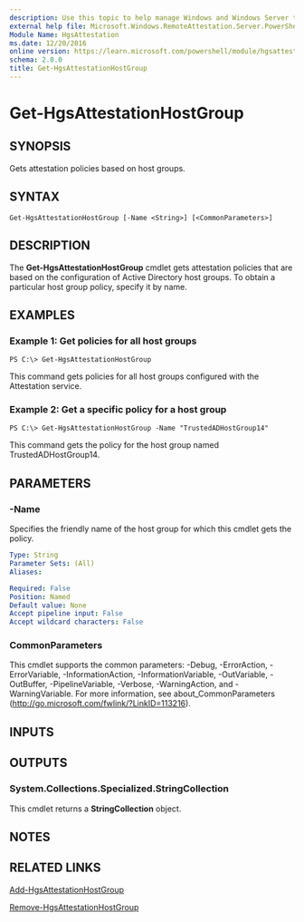 ```yaml
---
description: Use this topic to help manage Windows and Windows Server technologies with Windows PowerShell.
external help file: Microsoft.Windows.RemoteAttestation.Server.PowerShell.dll-Help.xml
Module Name: HgsAttestation
ms.date: 12/20/2016
online version: https://learn.microsoft.com/powershell/module/hgsattestation/get-hgsattestationhostgroup?view=windowsserver2016-ps&wt.mc_id=ps-gethelp
schema: 2.0.0
title: Get-HgsAttestationHostGroup
---
```


# Get-HgsAttestationHostGroup

## SYNOPSIS
Gets attestation policies based on host groups.

## SYNTAX

```
Get-HgsAttestationHostGroup [-Name <String>] [<CommonParameters>]
```

## DESCRIPTION
The **Get-HgsAttestationHostGroup** cmdlet gets attestation policies that are based on the configuration of Active Directory host groups.
To obtain a particular host group policy, specify it by name.

## EXAMPLES

### Example 1: Get policies for all host groups
```
PS C:\> Get-HgsAttestationHostGroup
```

This command gets policies for all host groups configured with the Attestation service.

### Example 2: Get a specific policy for a host group
```
PS C:\> Get-HgsAttestationHostGroup -Name "TrustedADHostGroup14"
```

This command gets the policy for the host group named TrustedADHostGroup14.

## PARAMETERS

### -Name
Specifies the friendly name of the host group for which this cmdlet gets the policy.

```yaml
Type: String
Parameter Sets: (All)
Aliases: 

Required: False
Position: Named
Default value: None
Accept pipeline input: False
Accept wildcard characters: False
```

### CommonParameters
This cmdlet supports the common parameters: -Debug, -ErrorAction, -ErrorVariable, -InformationAction, -InformationVariable, -OutVariable, -OutBuffer, -PipelineVariable, -Verbose, -WarningAction, and -WarningVariable. For more information, see about_CommonParameters (http://go.microsoft.com/fwlink/?LinkID=113216).

## INPUTS

## OUTPUTS

### System.Collections.Specialized.StringCollection
This cmdlet returns a **StringCollection** object.

## NOTES

## RELATED LINKS

[Add-HgsAttestationHostGroup](./Add-HgsAttestationHostGroup.md)

[Remove-HgsAttestationHostGroup](./Remove-HgsAttestationHostGroup.md)

